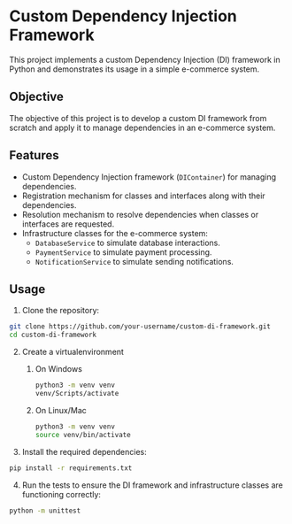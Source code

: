 # Custom Dependency Injection Framework

This project implements a custom Dependency Injection (DI) framework in Python and demonstrates its usage in a simple e-commerce system.

## Objective

The objective of this project is to develop a custom DI framework from scratch and apply it to manage dependencies in an e-commerce system.

## Features

- Custom Dependency Injection framework (`DIContainer`) for managing dependencies.
- Registration mechanism for classes and interfaces along with their dependencies.
- Resolution mechanism to resolve dependencies when classes or interfaces are requested.
- Infrastructure classes for the e-commerce system:
  - `DatabaseService` to simulate database interactions.
  - `PaymentService` to simulate payment processing.
  - `NotificationService` to simulate sending notifications.

## Usage

1. Clone the repository:

```bash
git clone https://github.com/your-username/custom-di-framework.git
cd custom-di-framework
```

2. Create a virtualenvironment

   1. On Windows
      ```bash
      python3 -m venv venv
      venv/Scripts/activate
      ```
   2. On Linux/Mac
      ```bash
      python3 -m venv venv
      source venv/bin/activate
      ```

3. Install the required dependencies:

```bash
pip install -r requirements.txt
```

4. Run the tests to ensure the DI framework and infrastructure classes are functioning correctly:

```bash
python -m unittest
```
